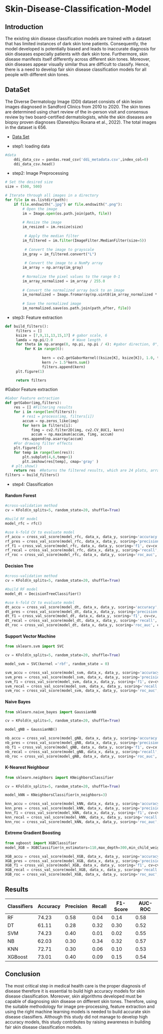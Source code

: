 # Skin-Disease-Classification-Model

## Introduction
The existing skin disease classification models are trained with a dataset that has limited instances of dark skin tone patients. Consequently, the model developed is potentially biased and leads to inaccurate diagnosis for skin diseases especially patients with dark skin tone. Furthermore, skin disease manifests itself differently across different skin tones. Moreover, skin diseases appear visually similar thus are difficult to classify. Hence, there is a need to develop fair skin disease classification models for all people with different skin tones.

## DataSet
The Diverse Dermatology Image (DDI) dataset consists of skin lesion images diagnosed in Sandford Clinics from 2010 to 2020. The skin tones are determined using chart review of the in-person visit and consensus review by two board-certified dermatologists, while the skin diseases are biopsy proven diagnoses (Daneshjou Roxana et al., 2022). The total images in the dataset is 656. 
- [Data Set](https://drive.google.com/drive/folders/1lrumdZMu-Evdos4TBeiJqQgQXHFxTa9U?usp=sharing)


-  step1: loading data
```python
#data
    ddi_data_csv = pandas.read_csv('ddi_metadata.csv',index_col=0)
    ddi_data_csv.head()
```
-  step2: Image Preprocessing
```python
# Set the desired size
size = (500, 500)

# Iterate through all images in a directory
for file in os.listdir(path):
    if file.endswith(".jpg") or file.endswith(".png"):
        # Open the image
        im = Image.open(os.path.join(path, file))
        
        # Resize the image
        im_resized = im.resize(size)
        
         # Apply the median filter
        im_filtered = im.filter(ImageFilter.MedianFilter(size=5))
        
         # Convert the image to grayscale
        im_gray = im_filtered.convert("L")
        
         # Convert the image to a NumPy array
        im_array = np.array(im_gray)
        
        # Normalize the pixel values to the range 0-1
        im_array_normalized = im_array / 255.0
        
        # Convert the normalized array back to an image
        im_normalized = Image.fromarray(np.uint8(im_array_normalized * 255))
        
        # Save the normalized image
        im_normalized.save(os.path.join(path_after, file))
```


-  step3: Feature extraction
```python
def build_filters():
     filters = []
     ksize = [7,9,11,13,15,17] # gabor scale, 6
     lamda = np.pi/2.0         # Wave length
     for theta in np.arange(0, np.pi, np.pi / 4): #gabor direction, 0°, 45°, 90°, 135°, four in total
         for K in range(6):
            
                 kern = cv2.getGaborKernel((ksize[K], ksize[K]), 1.0, theta, lamda, 0.5, 0, ktype=cv2.CV_32F)
                 kern /= 1.5*kern.sum()
                 filters.append(kern)
     plt.figure(1)

     return filters
```
#Gabor Feature extraction
```python
#Gabor Feature extraction
def getGabor(img,filters):
    res = [] #Filtering results
    for i in range(len(filters)):
        # res1 = process(img, filters[i])
        accum = np.zeros_like(img)
        for kern in filters[i]:
            fimg = cv2.filter2D(img, cv2.CV_8UC1, kern)
            accum = np.maximum(accum, fimg, accum)
        res.append(np.asarray(accum)
    #For drawing filter effects
    plt.figure(2)
    for temp in range(len(res)):
        plt.subplot(4,6,temp+1)
        plt.imshow(res[temp], cmap='gray' )
   # plt.show()
    return res  #Returns the filtered results, which are 24 plots, arranged by gabor angle
filters = build_filters()
```
- step4: Classification
#### Random Forest
```python
#cross-validation method
cv = KFold(n_splits=5, random_state=20, shuffle=True)

#build RF model
model_rfc = rfc()

#use k-fold CV to evaluate model
rf_accu = cross_val_score(model_rfc, data_x, data_y, scoring='accuracy', cv=cv, n_jobs=-1)
rf_pres = cross_val_score(model_rfc, data_x, data_y, scoring='precision', cv=cv, n_jobs=-1)
rf_f1 = cross_val_score(model_rfc, data_x, data_y, scoring='f1', cv=cv, n_jobs=-1)
rf_recal = cross_val_score(model_rfc, data_x, data_y, scoring='recall', cv=cv, n_jobs=-1)
rf_roc = cross_val_score(model_rfc, data_x, data_y, scoring='roc_auc', cv=cv, n_jobs=-1)
```

#### Decision Tree
```python
#cross-validation method
cv = KFold(n_splits=5, random_state=20, shuffle=True)

#build RF model
model_dt = DecisionTreeClassifier()

#use k-fold CV to evaluate model
dt_accu = cross_val_score(model_dt, data_x, data_y, scoring='accuracy', cv=cv, n_jobs=-1)
dt_pres = cross_val_score(model_dt, data_x, data_y, scoring='precision', cv=cv, n_jobs=-1)
dt_f1 = cross_val_score(model_dt, data_x, data_y, scoring='f1', cv=cv, n_jobs=-1)
dt_recal = cross_val_score(model_dt, data_x, data_y, scoring='recall', cv=cv, n_jobs=-1)
dt_roc = cross_val_score(model_dt, data_x, data_y, scoring='roc_auc', cv=cv, n_jobs=-1)
```
#### Support Vector Machine
```python
from sklearn.svm import SVC

cv = KFold(n_splits=5, random_state=20, shuffle=True)

model_svm = SVC(kernel ='rbf', random_state = 0)

svm_accu = cross_val_score(model_svm, data_x, data_y, scoring='accuracy', cv=cv, n_jobs=-1)
svm_pres = cross_val_score(model_svm, data_x, data_y, scoring='precision', cv=cv, n_jobs=-1)
svm_f1 = cross_val_score(model_svm, data_x, data_y, scoring='f1', cv=cv, n_jobs=-1)
svm_recal = cross_val_score(model_svm, data_x, data_y, scoring='recall', cv=cv, n_jobs=-1)
svm_roc = cross_val_score(model_svm, data_x, data_y, scoring='roc_auc', cv=cv, n_jobs=-1)
```
#### Naive Bayes
```python
from sklearn.naive_bayes import GaussianNB

cv = KFold(n_splits=5, random_state=20, shuffle=True)

model_gNB = GaussianNB()

nb_accu = cross_val_score(model_gNB, data_x, data_y, scoring='accuracy', cv=cv, n_jobs=-1)
nb_pres = cross_val_score(model_gNB, data_x, data_y, scoring='precision', cv=cv, n_jobs=-1)
nb_f1 = cross_val_score(model_gNB, data_x, data_y, scoring='f1', cv=cv, n_jobs=-1)
nb_recal = cross_val_score(model_gNB, data_x, data_y, scoring='recall', cv=cv, n_jobs=-1)
nb_roc = cross_val_score(model_gNB, data_x, data_y, scoring='roc_auc', cv=cv, n_jobs=-1)
```
#### K-Nearest Neighbour
```python
from sklearn.neighbors import KNeighborsClassifier

cv = KFold(n_splits=5, random_state=20, shuffle=True)

model_kNN = KNeighborsClassifier(n_neighbors=3)

knn_accu = cross_val_score(model_kNN, data_x, data_y, scoring='accuracy', cv=cv, n_jobs=-1)
knn_pres = cross_val_score(model_kNN, data_x, data_y, scoring='precision', cv=cv, n_jobs=-1)
knn_f1 = cross_val_score(model_kNN, data_x, data_y, scoring='f1', cv=cv, n_jobs=-1)
knn_recal = cross_val_score(model_kNN, data_x, data_y, scoring='recall', cv=cv, n_jobs=-1)
knn_roc = cross_val_score(model_kNN, data_x, data_y, scoring='roc_auc', cv=cv, n_jobs=-1)
```
#### Extreme Gradient Boosting 
```python
from xgboost import XGBClassifier
model_XGB = XGBClassifier(n_estimators=110,max_depth=300,min_child_weight=1,verbosity =0,n_jobs=16)

XGB_accu = cross_val_score(model_XGB, data_x, data_y, scoring='accuracy', cv=cv, n_jobs=-1)
XGB_pres = cross_val_score(model_XGB, data_x, data_y, scoring='precision', cv=cv, n_jobs=-1)
XGB_f1 = cross_val_score(model_XGB, data_x, data_y, scoring='f1', cv=cv, n_jobs=-1)
XGB_recal = cross_val_score(model_XGB, data_x, data_y, scoring='recall', cv=cv, n_jobs=-1)
XGB_roc = cross_val_score(model_XGB, data_x, data_y, scoring='roc_auc', cv=cv, n_jobs=-1)
```
## Results

| Classifiers | Accuracy | Precision | Recall | F1-Score | AUC-ROC |
| --- | --- | --- | --- | --- | --- |
| RF | 74.23 | 0.58 | 0.04 | 0.14 | 0.58 |
| DT | 61.11 | 0.28 | 0.32 | 0.30 | 0.52 |
| SVM | 74.23 | 0.40 | 0.01 | 0.02 | 0.55 |
| NB | 62.03 | 0.30 | 0.34 | 0.32 | 0.57 |
| KNN | 72.71 | 0.30 | 0.06 | 0.10 | 0.53 |
| XGBoost | 73.01 | 0.40 | 0.09 | 0.15 | 0.54 |

## Conclusion
The most critical step in medical health care is the proper diagnosis of disease therefore it is essential to build high accuracy models for skin disease classification. Moreover, skin algorithms developed must be capable of diagnosing skin disease on different skin tones. Therefore, using the suitable methodology for image pre-processing, feature extraction and using the right machine learning models is needed to build accurate skin disease classifiers. Although this study did not manage to develop high accuracy models, this study contributes by raising awareness in building fair skin disease classification models.

